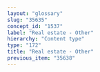 ```yaml
---
layout: "glossary"
slug: "35635"
concept_id: "1537"
label: "Real estate - Other"
hierarchy: "Content type"
type: "172"
title: "Real estate - Other"
previous_item: "35638"
---
```

